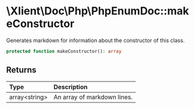 # \\Xlient\\Doc\\Php\\PhpEnumDoc::makeConstructor

Generates markdown for information about the constructor of this class.

```php
protected function makeConstructor(): array
```

## Returns

| Type | Description |
| :--- | :--- |
| array\<string\> | An array of markdown lines. |